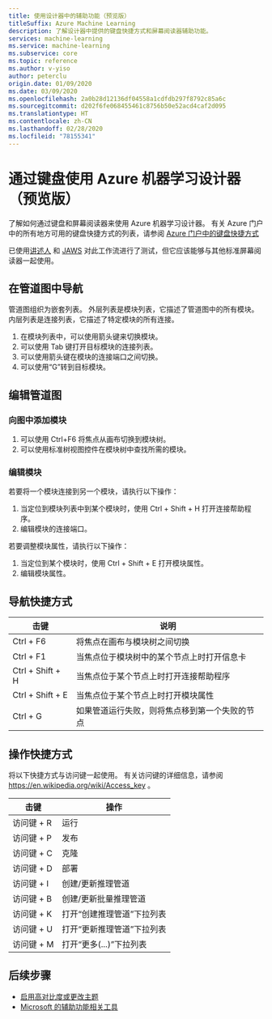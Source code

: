 ```yaml
---
title: 使用设计器中的辅助功能（预览版）
titleSuffix: Azure Machine Learning
description: 了解设计器中提供的键盘快捷方式和屏幕阅读器辅助功能。
services: machine-learning
ms.service: machine-learning
ms.subservice: core
ms.topic: reference
ms.author: v-yiso
author: peterclu
origin.date: 01/09/2020
ms.date: 03/09/2020
ms.openlocfilehash: 2a0b28d12136df04558a1cdfdb297f8792c85a6c
ms.sourcegitcommit: d202f6fe068455461c8756b50e52acd4caf2d095
ms.translationtype: HT
ms.contentlocale: zh-CN
ms.lasthandoff: 02/28/2020
ms.locfileid: "78155341"
---
```

# <a name="use-a-keyboard-to-use-azure-machine-learning-designer-preview"></a>通过键盘使用 Azure 机器学习设计器（预览版）

了解如何通过键盘和屏幕阅读器来使用 Azure 机器学习设计器。 有关 Azure 门户中的所有地方可用的键盘快捷方式的列表，请参阅 [Azure 门户中的键盘快捷方式](../azure-portal/azure-portal-keyboard-shortcuts.md)

已使用[讲述人](https://support.microsoft.com/help/22798/windows-10-complete-guide-to-narrator) 和 [JAWS](https://www.freedomscientific.com/products/software/jaws/) 对此工作流进行了测试，但它应该能够与其他标准屏幕阅读器一起使用。

## <a name="navigate-the-pipeline-graph"></a>在管道图中导航

管道图组织为嵌套列表。 外层列表是模块列表，它描述了管道图中的所有模块。 内层列表是连接列表，它描述了特定模块的所有连接。  

1. 在模块列表中，可以使用箭头键来切换模块。
1. 可以使用 Tab 键打开目标模块的连接列表。
1. 可以使用箭头键在模块的连接端口之间切换。
1. 可以使用“G”转到目标模块。

## <a name="edit-the-pipeline-graph"></a>编辑管道图

### <a name="add-a-module-to-the-graph"></a>向图中添加模块

1. 可以使用 Ctrl+F6 将焦点从画布切换到模块树。
1. 可以使用标准树视图控件在模块树中查找所需的模块。

### <a name="edit-a-module"></a>编辑模块

若要将一个模块连接到另一个模块，请执行以下操作：

1. 当定位到模块列表中到某个模块时，使用 Ctrl + Shift + H 打开连接帮助程序。
1. 编辑模块的连接端口。

若要调整模块属性，请执行以下操作：

1. 当定位到某个模块时，使用 Ctrl + Shift + E 打开模块属性。
1. 编辑模块属性。

## <a name="navigation-shortcuts"></a>导航快捷方式

| 击键 | 说明 |
|-|-|
| Ctrl + F6 | 将焦点在画布与模块树之间切换 |
| Ctrl + F1   | 当焦点位于模块树中的某个节点上时打开信息卡 |
| Ctrl + Shift + H | 当焦点位于某个节点上时打开连接帮助程序 |
| Ctrl + Shift + E | 当焦点位于某个节点上时打开模块属性 |
| Ctrl + G | 如果管道运行失败，则将焦点移到第一个失败的节点 |

## <a name="action-shortcuts"></a>操作快捷方式

将以下快捷方式与访问键一起使用。 有关访问键的详细信息，请参阅 https://en.wikipedia.org/wiki/Access_key 。

| 击键 | 操作 |
|-|-|
| 访问键 + R | 运行 |
| 访问键 + P | 发布 |
| 访问键 + C | 克隆 |
| 访问键 + D | 部署 |
| 访问键 + I | 创建/更新推理管道 |
| 访问键 + B | 创建/更新批量推理管道 |
| 访问键 + K | 打开“创建推理管道”下拉列表 |
| 访问键 + U | 打开“更新推理管道”下拉列表 |
| 访问键 + M | 打开“更多(...)”下拉列表 |

## <a name="next-steps"></a>后续步骤

- [启用高对比度或更改主题](../azure-portal/azure-portal-change-theme-high-contrast.md)
- [Microsoft 的辅助功能相关工具](https://www.microsoft.com/accessibility)
